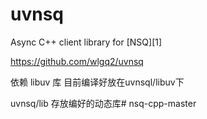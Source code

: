 # uvnsq
Async C++ client library for [NSQ][1]

https://github.com/wlgq2/uvnsq

依赖 libuv 库
目前编译好放在uvnsql/libuv下

uvnsq/lib  存放编好的动态库# nsq-cpp-master
